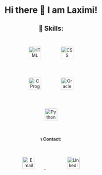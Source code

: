 <div align="center">

# Hi there 👋 I am Laximi!

## 🌱 Skills:

<div>
  <img src="https://upload.wikimedia.org/wikipedia/commons/6/61/HTML5_logo_and_wordmark.svg" alt="HTML" width="40" height="40" style="margin: 30px;">
  <img src="https://upload.wikimedia.org/wikipedia/commons/d/d5/CSS3_logo_and_wordmark.svg" alt="CSS" width="40" height="40" style="margin: 30px;">
</div>
<div>
  <img src="https://upload.wikimedia.org/wikipedia/commons/1/19/C_Logo.png" alt="C Programming" width="40" height="40" style="margin: 30px;">
  <img src="https://upload.wikimedia.org/wikipedia/commons/5/50/Oracle_logo.svg" alt="Oracle Database" width="40" height="40" style="margin: 30px;">
</div>
<div>
  <img src="https://upload.wikimedia.org/wikipedia/commons/c/c3/Python-logo-notext.svg" alt="Python" width="40" height="40" style="margin: 30px;">
</div>

#### 📞 Contact:

<div>
  <a href="mailto:tlaximi11@gmail.com" style="padding-right: 40px;">
    <img src="https://upload.wikimedia.org/wikipedia/commons/4/4e/Gmail_Icon.png" alt="Email" width="40" height="40" style="margin: 30px;">
  </a>
  <a href="https://www.linkedin.com/feed/">
    <img src="https://upload.wikimedia.org/wikipedia/commons/0/01/LinkedIn_Logo.svg" alt="LinkedIn" width="40" height="40" style="margin: 30px;">
  </a>
</div>

</div>
